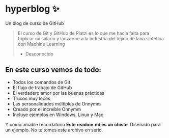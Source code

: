 # hyperblog ✨
Un blog de curso de GitHub

> El curso de Git y GitHub de Platzi es lo que me hacía falta para triplicar mi salario y lanzarme a la industria del tejido de lana sintética con Machine Learning
> * Desconocido

## En este curso vemos de todo:
* Todos los comandos de Git
* El flujo de trabajo de GitHub
* El verdadero amor por las buenas prácticas
* Trucos muy locos
* Las personalidades múltiples de Onnymm
* Creado por el increíble Onnymm
* Incluye ejemplos en Windows, Linux y Mac

Y como amable recordatorio **Este readme.nd es un chiste**. Diseñado para un ejemplo. No te tomes este archivo en serio.